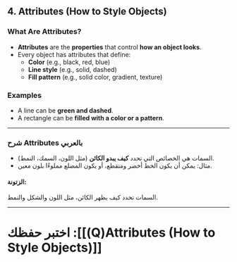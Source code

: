 
## **4. Attributes (How to Style Objects)**

### **What Are Attributes?**

- **Attributes** are the **properties** that control **how an object looks**.
- Every object has attributes that define:
    - **Color** (e.g., black, red, blue)
    - **Line style** (e.g., solid, dashed)
    - **Fill pattern** (e.g., solid color, gradient, texture)

### **Examples**

- A line can be **green and dashed**.
- A rectangle can be **filled with a color or a pattern**.

---

### **شرح Attributes بالعربي**

- السمات هي الخصائص التي تحدد **كيف يبدو الكائن** (مثل اللون، السمك، النمط).
- مثال: يمكن أن يكون الخط أخضر ومتقطع، أو يكون المضلع مملوءًا بلون معين.

#### **الزتونة:**

السمات تحدد كيف يظهر الكائن، مثل اللون والشكل والنمط.

---
# اختبر حفظك :[[(Q)Attributes (How to Style Objects)]]
